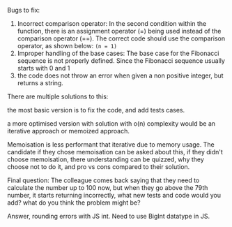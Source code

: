 Bugs to fix:
1. Incorrect comparison operator: In the second condition within the function, there is an assignment operator (=) being used instead of the comparison operator (==). The correct code should use the comparison operator, as shown below: `(n = 1)`
2. Improper handling of the base cases: The base case for the Fibonacci sequence is not properly defined. Since the Fibonacci sequence usually starts with 0 and 1
3. the code does not throw an error when given a non positive integer, but returns a string.

There are multiple solutions to this:

the most basic version is to fix the code, and add tests cases.

a more optimised version with solution with o(n) complexity would be an iterative approach or memoized approach.

Memoisation is less performant that iterative due to memory usage. The candidate if they chose memoisation can be asked about this, if they didn't choose memoisation, there understanding can be quizzed, why they choose not to do it, and pro vs cons compared to their solution.

Final question:
The colleague comes back saying that they need to calculate the number up to 100 now, but when they go above the 79th number, it starts returning incorrectly, what new tests and code would you add? what do you think the problem might be?

Answer, rounding errors with JS int. Need to use BigInt datatype in JS.
